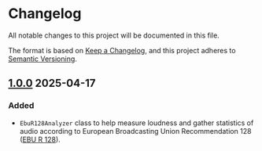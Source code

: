 # Changelog

All notable changes to this project will be documented in this file.

The format is based on [Keep a Changelog](https://keepachangelog.com/en/1.1.0/),
and this project adheres to
[Semantic Versioning](https://semver.org/spec/v2.0.0.html).

## [1.0.0] 2025-04-17

### Added

-   `EbuR128Analyzer` class to help measure loudness and gather statistics of
    audio according to European Broadcasting Union Recommendation 128
    ([EBU R 128](https://tech.ebu.ch/publications/r128/)).

[1.0.0]: https://github.com/google/loudness_ebur128/compare/cccf77ecc...v1.0.0
